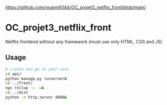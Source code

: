 https://github.com/yoann9344/OC_projet3_netflix_front/blob/main/

# OC_projet3_netflix_front
Netflix frontend without any framework (must use only HTML, CSS and JS)


## Usage
```bash
# create and go to your venv
cd api/
python manage.py runserver&
cd ../front/
npx rollup -c -w&
cd ../dist
python -m http.server 8080&
```
